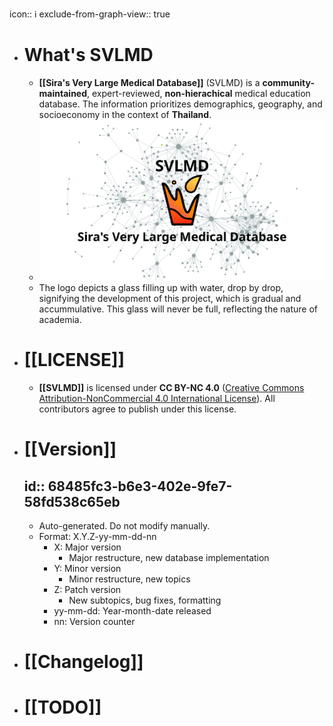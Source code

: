 icon:: ℹ️
exclude-from-graph-view:: true

- # What's SVLMD
	- **[[Sira's Very Large Medical Database]]** (SVLMD) is a **community-maintained**, expert-reviewed, **non-hierachical** medical education database. The information prioritizes demographics, geography, and socioeconomy in the context of **Thailand**.
	- ![banner.png](../assets/logo-large.png)
	- The logo depicts a glass filling up with water, drop by drop, signifying the development of this project, which is gradual and accummulative. This glass will never be full, reflecting the nature of academia.
- # [[LICENSE]]
	- **[[SVLMD]]** is licensed under **CC BY-NC 4.0** ([Creative Commons Attribution-NonCommercial 4.0 International License](https://creativecommons.org/licenses/by-nc/4.0/)). All contributors agree to publish under this license.
- # [[Version]]
  id:: 68485fc3-b6e3-402e-9fe7-58fd538c65eb
	-
	- Auto-generated. Do not modify manually.
	- Format: X.Y.Z-yy-mm-dd-nn
		- X: Major version
			- Major restructure, new database implementation
		- Y: Minor version
			- Minor restructure, new topics
		- Z: Patch version
			- New subtopics, bug fixes, formatting
		- yy-mm-dd: Year-month-date released
		- nn: Version counter
- # [[Changelog]]
- # [[TODO]]